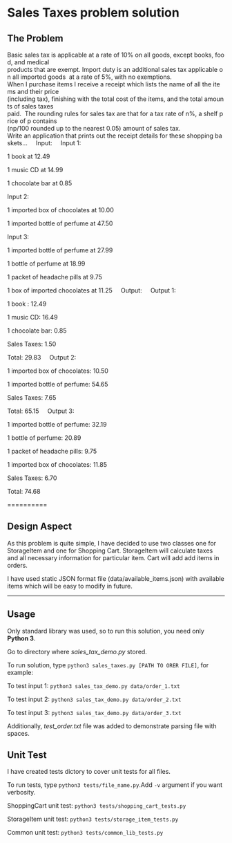 # Sales Taxes problem solution

The Problem
---

Basic sales tax is applicable at a rate of 10% on all goods, except books, food, and medical 
products that are exempt. Import duty is an additional sales tax applicable on all imported goods 
at a rate of 5%, with no exemptions. 
  
When I purchase items I receive a receipt which lists the name of all the items and their price 
(including tax), finishing with the total cost of the items, and the total amounts of sales taxes 
paid.  The rounding rules for sales tax are that for a tax rate of n%, a shelf price of p contains 
(np/100 rounded up to the nearest 0.05) amount of sales tax. 
  
Write an application that prints out the receipt details for these shopping baskets... 
  
Input: 
  
Input 1: 

1 book at 12.49 

1 music CD at 14.99 

1 chocolate bar at 0.85 
  

Input 2: 

1 imported box of chocolates at 10.00 

1 imported bottle of perfume at 47.50 
  

Input 3: 

1 imported bottle of perfume at 27.99 

1 bottle of perfume at 18.99 

1 packet of headache pills at 9.75 

1 box of imported chocolates at 11.25 
  
Output: 
  
Output 1: 

1 book : 12.49 

1 music CD: 16.49 

1 chocolate bar: 0.85 

Sales Taxes: 1.50 

Total: 29.83 
  
Output 2: 

1 imported box of chocolates: 10.50 

1 imported bottle of perfume: 54.65 

Sales Taxes: 7.65 

Total: 65.15 
  
Output 3: 

1 imported bottle of perfume: 32.19 

1 bottle of perfume: 20.89 

1 packet of headache pills: 9.75 

1 imported box of chocolates: 11.85 

Sales Taxes: 6.70 

Total: 74.68 

========== 


Design Aspect
---
As this problem is quite simple, I have decided to use two classes one for StorageItem and one for Shopping Cart.
StorageItem will calculate taxes and all necessary information for particular item. Cart will add add items in orders.

I have used static JSON format file (data/available_items.json) with available items which will be easy to modify in future.

___

Usage
---
Only standard library was used, so to run this solution, you need only **Python 3**.

Go to directory where *sales_tax_demo.py* stored.

To run solution, type ```python3 sales_taxes.py [PATH TO ORER FILE]```, for example:

To test input 1: ```python3 sales_tax_demo.py data/order_1.txt```

To test input 2: ```python3 sales_tax_demo.py data/order_2.txt```

To test input 3: ```python3 sales_tax_demo.py data/order_3.txt```


Additionally, *test_order.txt* file was added to demonstrate parsing file with spaces.

Unit Test
---

I have created tests dictory to cover unit tests for all files.

To run tests, type ```python3 tests/file_name.py```.Add ```-v``` argument if you want verbosity.

ShoppingCart unit test:  ```python3 tests/shopping_cart_tests.py``` 

StorageItem unit test:  ```python3 tests/storage_item_tests.py``` 

Common unit test:  ```python3 tests/common_lib_tests.py``` 



